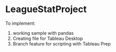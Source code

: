 # LeagueStatProject

To implement:
1. working sample with pandas
2. Creating file for Tableau Desktop
3. Branch feature for scripting with Tableau Prep 
